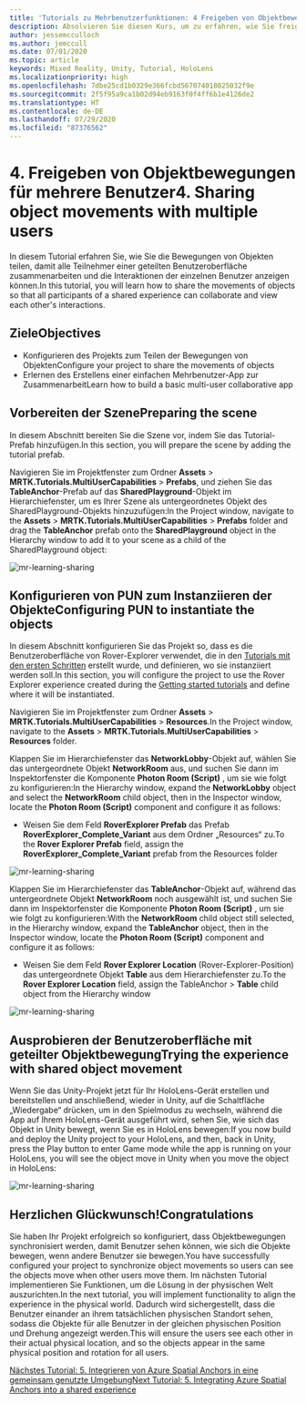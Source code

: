 ```yaml
---
title: 'Tutorials zu Mehrbenutzerfunktionen: 4 Freigeben von Objektbewegungen für mehrere Benutzer'
description: Absolvieren Sie diesen Kurs, um zu erfahren, wie Sie freigegebene Mehrbenutzerumgebungen innerhalb einer HoloLens 2-Anwendung implementieren.
author: jessemcculloch
ms.author: jemccull
ms.date: 07/01/2020
ms.topic: article
keywords: Mixed Reality, Unity, Tutorial, HoloLens
ms.localizationpriority: high
ms.openlocfilehash: 7dbe25cd1b0329e366fcbd567074018025032f9e
ms.sourcegitcommit: 2f5f95a9ca1b02d94eb9163f0f4ff6b1e4126de2
ms.translationtype: HT
ms.contentlocale: de-DE
ms.lasthandoff: 07/29/2020
ms.locfileid: "87376562"
---
```

# <a name="4-sharing-object-movements-with-multiple-users"></a><span data-ttu-id="3d07a-105">4. Freigeben von Objektbewegungen für mehrere Benutzer</span><span class="sxs-lookup"><span data-stu-id="3d07a-105">4. Sharing object movements with multiple users</span></span>

<span data-ttu-id="3d07a-106">In diesem Tutorial erfahren Sie, wie Sie die Bewegungen von Objekten teilen, damit alle Teilnehmer einer geteilten Benutzeroberfläche zusammenarbeiten und die Interaktionen der einzelnen Benutzer anzeigen können.</span><span class="sxs-lookup"><span data-stu-id="3d07a-106">In this tutorial, you will learn how to share the movements of objects so that all participants of a shared experience can collaborate and view each other's interactions.</span></span>

## <a name="objectives"></a><span data-ttu-id="3d07a-107">Ziele</span><span class="sxs-lookup"><span data-stu-id="3d07a-107">Objectives</span></span>

* <span data-ttu-id="3d07a-108">Konfigurieren des Projekts zum Teilen der Bewegungen von Objekten</span><span class="sxs-lookup"><span data-stu-id="3d07a-108">Configure your project to share the movements of objects</span></span>
* <span data-ttu-id="3d07a-109">Erlernen des Erstellens einer einfachen Mehrbenutzer-App zur Zusammenarbeit</span><span class="sxs-lookup"><span data-stu-id="3d07a-109">Learn how to build a basic multi-user collaborative app</span></span>

## <a name="preparing-the-scene"></a><span data-ttu-id="3d07a-110">Vorbereiten der Szene</span><span class="sxs-lookup"><span data-stu-id="3d07a-110">Preparing the scene</span></span>

<span data-ttu-id="3d07a-111">In diesem Abschnitt bereiten Sie die Szene vor, indem Sie das Tutorial-Prefab hinzufügen.</span><span class="sxs-lookup"><span data-stu-id="3d07a-111">In this section, you will prepare the scene by adding the tutorial prefab.</span></span>

<span data-ttu-id="3d07a-112">Navigieren Sie im Projektfenster zum Ordner **Assets** > **MRTK.Tutorials.MultiUserCapabilities** > **Prefabs**, und ziehen Sie das **TableAnchor**-Prefab auf das **SharedPlayground**-Objekt im Hierarchiefenster, um es Ihrer Szene als untergeordnetes Objekt des SharedPlayground-Objekts hinzuzufügen:</span><span class="sxs-lookup"><span data-stu-id="3d07a-112">In the Project window, navigate to the **Assets** > **MRTK.Tutorials.MultiUserCapabilities** > **Prefabs** folder and drag the **TableAnchor** prefab onto the **SharedPlayground** object in the Hierarchy window to add it to your scene as a child of the SharedPlayground object:</span></span>

![mr-learning-sharing](images/mr-learning-sharing/sharing-04-section1-step1-1.png)

## <a name="configuring-pun-to-instantiate-the-objects"></a><span data-ttu-id="3d07a-114">Konfigurieren von PUN zum Instanziieren der Objekte</span><span class="sxs-lookup"><span data-stu-id="3d07a-114">Configuring PUN to instantiate the objects</span></span>

<span data-ttu-id="3d07a-115">In diesem Abschnitt konfigurieren Sie das Projekt so, dass es die Benutzeroberfläche von Rover-Explorer verwendet, die in den [Tutorials mit den ersten Schritten](mr-learning-base-01.md) erstellt wurde, und definieren, wo sie instanziiert werden soll.</span><span class="sxs-lookup"><span data-stu-id="3d07a-115">In this section, you will configure the project to use the Rover Explorer experience created during the [Getting started tutorials](mr-learning-base-01.md) and define where it will be instantiated.</span></span>

<span data-ttu-id="3d07a-116">Navigieren Sie im Projektfenster zum Ordner **Assets** > **MRTK.Tutorials.MultiUserCapabilities** > **Resources**.</span><span class="sxs-lookup"><span data-stu-id="3d07a-116">In the Project window, navigate to the **Assets** > **MRTK.Tutorials.MultiUserCapabilities** > **Resources** folder.</span></span>

<span data-ttu-id="3d07a-117">Klappen Sie im Hierarchiefenster das **NetworkLobby**-Objekt auf, wählen Sie das untergeordnete Objekt **NetworkRoom** aus, und suchen Sie dann im Inspektorfenster die Komponente **Photon Room (Script)** , um sie wie folgt zu konfigurieren:</span><span class="sxs-lookup"><span data-stu-id="3d07a-117">In the Hierarchy window, expand the **NetworkLobby** object and select the **NetworkRoom** child object, then in the Inspector window, locate the **Photon Room (Script)** component and configure it as follows:</span></span>

* <span data-ttu-id="3d07a-118">Weisen Sie dem Feld **RoverExplorer Prefab** das Prefab **RoverExplorer_Complete_Variant** aus dem Ordner „Resources“ zu.</span><span class="sxs-lookup"><span data-stu-id="3d07a-118">To the **Rover Explorer Prefab** field, assign the **RoverExplorer_Complete_Variant** prefab from the Resources folder</span></span>

![mr-learning-sharing](images/mr-learning-sharing/sharing-04-section2-step1-1.png)

<span data-ttu-id="3d07a-120">Klappen Sie im Hierarchiefenster das **TableAnchor**-Objekt auf, während das untergeordnete Objekt **NetworkRoom** noch ausgewählt ist, und suchen Sie dann im Inspektorfenster die Komponente **Photon Room (Script)** , um sie wie folgt zu konfigurieren:</span><span class="sxs-lookup"><span data-stu-id="3d07a-120">With the **NetworkRoom** child object still selected, in the Hierarchy window, expand the **TableAnchor** object, then in the Inspector window, locate the **Photon Room (Script)** component and configure it as follows:</span></span>

* <span data-ttu-id="3d07a-121">Weisen Sie dem Feld **Rover Explorer Location** (Rover-Explorer-Position) das untergeordnete Objekt **Table** aus dem Hierarchiefenster zu.</span><span class="sxs-lookup"><span data-stu-id="3d07a-121">To the **Rover Explorer Location** field, assign the TableAnchor > **Table** child object from the Hierarchy window</span></span>

![mr-learning-sharing](images/mr-learning-sharing/sharing-04-section2-step1-2.png)

## <a name="trying-the-experience-with-shared-object-movement"></a><span data-ttu-id="3d07a-123">Ausprobieren der Benutzeroberfläche mit geteilter Objektbewegung</span><span class="sxs-lookup"><span data-stu-id="3d07a-123">Trying the experience with shared object movement</span></span>

<span data-ttu-id="3d07a-124">Wenn Sie das Unity-Projekt jetzt für Ihr HoloLens-Gerät erstellen und bereitstellen und anschließend, wieder in Unity, auf die Schaltfläche „Wiedergabe“ drücken, um in den Spielmodus zu wechseln, während die App auf Ihrem HoloLens-Gerät ausgeführt wird, sehen Sie, wie sich das Objekt in Unity bewegt, wenn Sie es in HoloLens bewegen:</span><span class="sxs-lookup"><span data-stu-id="3d07a-124">If you now build and deploy the Unity project to your HoloLens, and then, back in Unity, press the Play button to enter Game mode while the app is running on your HoloLens, you will see the object move in Unity when you move the object in HoloLens:</span></span>

![mr-learning-sharing](images/mr-learning-sharing/sharing-04-section3-step1-1.gif)

## <a name="congratulations"></a><span data-ttu-id="3d07a-126">Herzlichen Glückwunsch!</span><span class="sxs-lookup"><span data-stu-id="3d07a-126">Congratulations</span></span>

<span data-ttu-id="3d07a-127">Sie haben Ihr Projekt erfolgreich so konfiguriert, dass Objektbewegungen synchronisiert werden, damit Benutzer sehen können, wie sich die Objekte bewegen, wenn andere Benutzer sie bewegen.</span><span class="sxs-lookup"><span data-stu-id="3d07a-127">You have successfully configured your project to synchronize object movements so users can see the objects move when other users move them.</span></span> <span data-ttu-id="3d07a-128">Im nächsten Tutorial implementieren Sie Funktionen, um die Lösung in der physischen Welt auszurichten.</span><span class="sxs-lookup"><span data-stu-id="3d07a-128">In the next tutorial, you will implement functionality to align the experience in the physical world.</span></span> <span data-ttu-id="3d07a-129">Dadurch wird sichergestellt, dass die Benutzer einander an ihrem tatsächlichen physischen Standort sehen, sodass die Objekte für alle Benutzer in der gleichen physischen Position und Drehung angezeigt werden.</span><span class="sxs-lookup"><span data-stu-id="3d07a-129">This will ensure the users see each other in their actual physical location, and so the objects appear in the same physical position and rotation for all users.</span></span>

[<span data-ttu-id="3d07a-130">Nächstes Tutorial: 5. Integrieren von Azure Spatial Anchors in eine gemeinsam genutzte Umgebung</span><span class="sxs-lookup"><span data-stu-id="3d07a-130">Next Tutorial: 5. Integrating Azure Spatial Anchors into a shared experience</span></span>](mr-learning-sharing-05.md)

